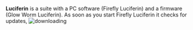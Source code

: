 **Luciferin** is a suite with a PC software (Firefly Luciferin) and a firmware (Glow Worm Luciferin).
As soon as you start Firefly Luciferin it checks for updates,
![downloading](https://github.com/sblantipodi/firefly_luciferin/blob/master/data/img/downloading.jpg)

